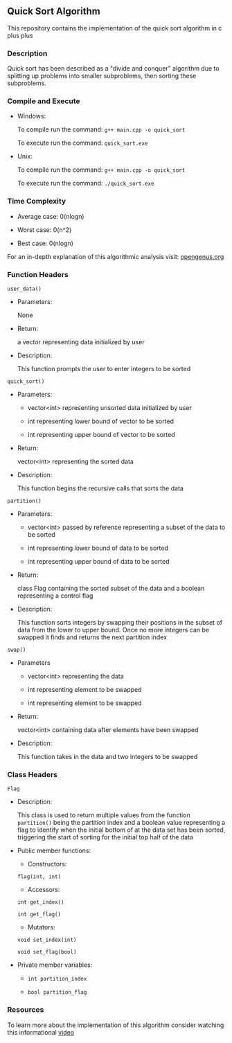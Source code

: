
## Quick Sort Algorithm

This repository contains the implementation of the quick sort algorithm in c plus plus

### Description

Quick sort has been described as a "divide and conquer" algorithm due to splitting up problems into smaller subproblems, then sorting these subproblems.

### Compile and Execute

- Windows:

	To compile run the command: `g++ main.cpp -o quick_sort`

	To execute run the command: `quick_sort.exe`

- Unix:

	To compile run the command: `g++ main.cpp -o quick_sort`

	To execute run the command: `./quick_sort.exe`


### Time Complexity
- Average case: 0(nlogn)

- Worst case: 0(n^2)

- Best case: 0(nlogn)

For an in-depth explanation of this algorithmic analysis visit: [opengenus.org](https://iq.opengenus.org/time-and-space-complexity-of-quick-sort/)

### Function Headers

`user_data()`

- Parameters:

	None

- Return:

	a vector<int> representing data initialized by user

- Description:

	This function prompts the user to enter integers to be sorted

`quick_sort()`

- Parameters:

	- vector\<int\> representing unsorted data initialized by user

	- int representing lower bound of vector to be sorted

	- int representing upper bound of vector to be sorted

- Return:

	vector\<int\> representing the sorted data

- Description:

	This function begins the recursive calls that sorts the data

`partition()`

- Parameters:

	- vector\<int\> passed by reference representing a subset of the data to be sorted

	- int representing lower bound of data to be sorted

	- int representing upper bound of data to be sorted

- Return:

	class Flag containing the sorted subset of the data and a boolean representing a control flag

- Description:

	This function sorts integers by swapping their positions in the subset of data from the lower to upper bound. Once no more integers can be swapped it finds and returns the next partition index


`swap()`

- Parameters

	- vector\<int\> representing the data

	- int representing element to be swapped

	- int representing element to be swapped

- Return:

	vector\<int\> containing data after elements have been swapped

- Description:

	This function takes in the data and two integers to be swapped

### Class Headers

`Flag`

- Description:

	This class is used to return multiple values from the function `partition()` being the partition index and a boolean value representing a flag to identify when the initial bottom of at the data set has been sorted, triggering the start of sorting for the initial top half of the data

- Public member functions:

	- Constructors:

	`flag(int, int)`

	- Accessors:

	`int get_index()`

	`int get_flag()`

	- Mutators:

	`void set_index(int)`

	`void set_flag(bool)`

- Private member variables:

	- `int partition_index`

	- `bool partition_flag`

### Resources

To learn more about the implementation of this algorithm consider watching this informational [video](https://www.youtube.com/watch?v=7h1s2SojIRw)
